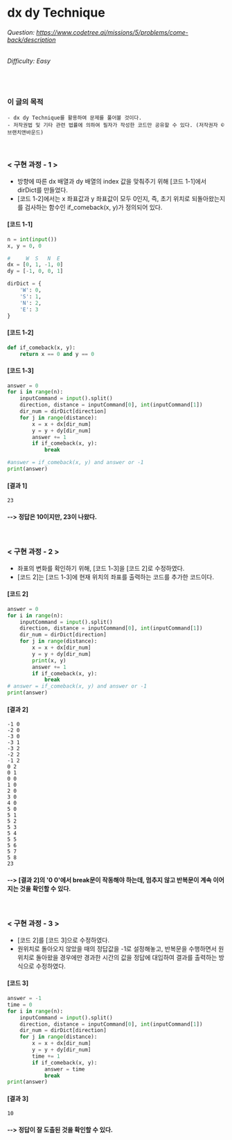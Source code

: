 # dx dy Technique
###### Question: https://www.codetree.ai/missions/5/problems/come-back/description
###### Difficulty: Easy
<br/>

### 이 글의 목적
    - dx dy Technique를 활용하여 문제를 풀어볼 것이다.
    - 저작권법 및 기타 관련 법률에 의하여 필자가 작성한 코드만 공유할 수 있다. (저작권자 © 브랜치앤바운드)
<br/>

### < 구현 과정 - 1 >
- 방향에 따른 dx 배열과 dy 배열의 index 값을 맞춰주기 위해 [코드 1-1]에서 dirDict를 만들었다.
- [코드 1-2]에서는 x 좌표값과 y 좌표값이 모두 0인지, 즉, 초기 위치로 되돌아왔는지를 검사하는 함수인 if_comeback(x, y)가 정의되어 있다.
#### [코드 1-1]
```python
n = int(input())
x, y = 0, 0

#     W  S   N  E
dx = [0, 1, -1, 0]
dy = [-1, 0, 0, 1]

dirDict = {
    'W': 0,
    'S': 1,
    'N': 2,
    'E': 3
}
```
#### [코드 1-2]
```python
def if_comeback(x, y):
    return x == 0 and y == 0
```
#### [코드 1-3]
```python
answer = 0
for i in range(n):
    inputCommand = input().split()
    direction, distance = inputCommand[0], int(inputCommand[1])
    dir_num = dirDict[direction]
    for j in range(distance):
        x = x + dx[dir_num]
        y = y + dy[dir_num]
        answer += 1
        if if_comeback(x, y):
            break

#answer = if_comeback(x, y) and answer or -1
print(answer)
```
#### [결과 1]
```plaintext
23
```
#### --> 정답은 10이지만, 23이 나왔다.
<br/>

### < 구현 과정 - 2 >
- 좌표의 변화를 확인하기 위해, [코드 1-3]을 [코드 2]로 수정하였다.
- [코드 2]는 [코드 1-3]에 현재 위치의 좌표를 출력하는 코드를 추가한 코드이다.
#### [코드 2]
```python
answer = 0
for i in range(n):
    inputCommand = input().split()
    direction, distance = inputCommand[0], int(inputCommand[1])
    dir_num = dirDict[direction]
    for j in range(distance):
        x = x + dx[dir_num]
        y = y + dy[dir_num]
        print(x, y)
        answer += 1
        if if_comeback(x, y):
            break
# answer = if_comeback(x, y) and answer or -1
print(answer)
```
#### [결과 2]
```plaintext
-1 0
-2 0
-3 0
-3 1
-3 2
-2 2
-1 2
0 2
0 1
0 0
1 0
2 0
3 0
4 0
5 0
5 1
5 2
5 3
5 4
5 5
5 6
5 7
5 8
23
```
#### --> [결과 2]의 '0 0'에서 break문이 작동해야 하는데, 멈추지 않고 반복문이 계속 이어지는 것을 확인할 수 있다.
<br/>

### < 구현 과정 - 3 >
- [코드 2]를 [코드 3]으로 수정하였다.
- 원위치로 돌아오지 않았을 때의 정답값을 -1로 설정해놓고, 반복문을 수행하면서 원위치로 돌아왔을 경우에만 경과한 시간의 값을 정답에 대입하여 결과를 출력하는 방식으로 수정하였다.
#### [코드 3]
```python
answer = -1
time = 0
for i in range(n):
    inputCommand = input().split()
    direction, distance = inputCommand[0], int(inputCommand[1])
    dir_num = dirDict[direction]
    for j in range(distance):
        x = x + dx[dir_num]
        y = y + dy[dir_num]
        time += 1
        if if_comeback(x, y):
            answer = time
            break
print(answer)
```
#### [결과 3]
```
10
```
#### --> 정답이 잘 도출된 것을 확인할 수 있다.
